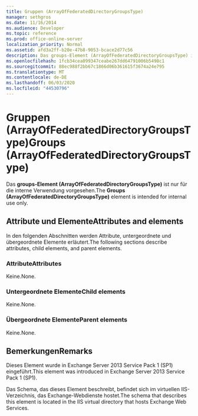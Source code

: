 ```yaml
---
title: Gruppen (ArrayOfFederatedDirectoryGroupsType)
manager: sethgros
ms.date: 11/16/2014
ms.audience: Developer
ms.topic: reference
ms.prod: office-online-server
localization_priority: Normal
ms.assetid: afd3a2ff-b20e-47b8-9053-bcace2d77c56
description: Das groups-Element (ArrayOfFederatedDirectoryGroupsType) ist nur für die interne Verwendung vorgesehen.
ms.openlocfilehash: 1fcb34cea099347ceabe267dd64791006b5498c1
ms.sourcegitcommit: 88ec988f2bb67c1866d06b361615f3674a24e795
ms.translationtype: MT
ms.contentlocale: de-DE
ms.lasthandoff: 06/03/2020
ms.locfileid: "44530796"
---
```

# <a name="groups-arrayoffederateddirectorygroupstype"></a><span data-ttu-id="f4158-103">Gruppen (ArrayOfFederatedDirectoryGroupsType)</span><span class="sxs-lookup"><span data-stu-id="f4158-103">Groups (ArrayOfFederatedDirectoryGroupsType)</span></span>

<span data-ttu-id="f4158-104">Das **groups-Element (ArrayOfFederatedDirectoryGroupsType)** ist nur für die interne Verwendung vorgesehen.</span><span class="sxs-lookup"><span data-stu-id="f4158-104">The **Groups (ArrayOfFederatedDirectoryGroupsType)** element is intended for internal use only.</span></span> 

## <a name="attributes-and-elements"></a><span data-ttu-id="f4158-105">Attribute und Elemente</span><span class="sxs-lookup"><span data-stu-id="f4158-105">Attributes and elements</span></span>

<span data-ttu-id="f4158-106">In den folgenden Abschnitten werden Attribute, untergeordnete und übergeordnete Elemente erläutert.</span><span class="sxs-lookup"><span data-stu-id="f4158-106">The following sections describe attributes, child elements, and parent elements.</span></span>
  
### <a name="attributes"></a><span data-ttu-id="f4158-107">Attribute</span><span class="sxs-lookup"><span data-stu-id="f4158-107">Attributes</span></span>

<span data-ttu-id="f4158-108">Keine.</span><span class="sxs-lookup"><span data-stu-id="f4158-108">None.</span></span>
  
### <a name="child-elements"></a><span data-ttu-id="f4158-109">Untergeordnete Elemente</span><span class="sxs-lookup"><span data-stu-id="f4158-109">Child elements</span></span>

<span data-ttu-id="f4158-110">Keine.</span><span class="sxs-lookup"><span data-stu-id="f4158-110">None.</span></span>
  
### <a name="parent-elements"></a><span data-ttu-id="f4158-111">Übergeordnete Elemente</span><span class="sxs-lookup"><span data-stu-id="f4158-111">Parent elements</span></span>

<span data-ttu-id="f4158-112">Keine.</span><span class="sxs-lookup"><span data-stu-id="f4158-112">None.</span></span>
  
## <a name="remarks"></a><span data-ttu-id="f4158-113">Bemerkungen</span><span class="sxs-lookup"><span data-stu-id="f4158-113">Remarks</span></span>

<span data-ttu-id="f4158-114">Dieses Element wurde in Exchange Server 2013 Service Pack 1 (SP1) eingeführt.</span><span class="sxs-lookup"><span data-stu-id="f4158-114">This element was introduced in Exchange Server 2013 Service Pack 1 (SP1).</span></span>
  
<span data-ttu-id="f4158-115">Das Schema, das dieses Element beschreibt, befindet sich im virtuellen IIS-Verzeichnis, das Exchange-Webdienste hostet.</span><span class="sxs-lookup"><span data-stu-id="f4158-115">The schema that describes this element is located in the IIS virtual directory that hosts Exchange Web Services.</span></span>
  

